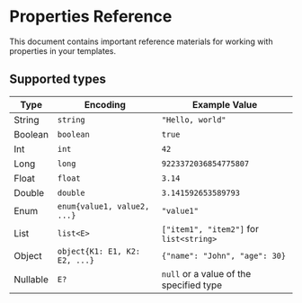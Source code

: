 # Properties Reference

This document contains important reference materials for working with properties in your templates.

## Supported types

| Type     | Encoding                      | Example Value                           |
|----------|-------------------------------|-----------------------------------------|
| String   | `string`                      | `"Hello, world"`                        |
| Boolean  | `boolean`                     | `true`                                  |
| Int      | `int`                         | `42`                                    |
| Long     | `long`                        | `9223372036854775807`                   |
| Float    | `float`                       | `3.14`                                  |
| Double   | `double`                      | `3.141592653589793`                     |
| Enum     | `enum{value1, value2, ...}`   | `"value1"`                              |
| List     | `list<E>`                     | `["item1", "item2"]` for `list<string>` |
| Object   | `object{K1: E1, K2: E2, ...}` | `{"name": "John", "age": 30}`           |
| Nullable | `E?`                          | `null` or a value of the specified type |

